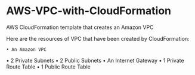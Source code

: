 # AWS-VPC-with-CloudFormation
AWS CloudFormation template that creates an Amazon VPC

Here are the resources of VPC that have been created by CloudFormation:

	• An Amazon VPC
  • 2 Private Subnets
  • 2 Public Subnets
	• An Internet Gateway
  • 1 Private Route Table
  • 1 Public Route Table


 
